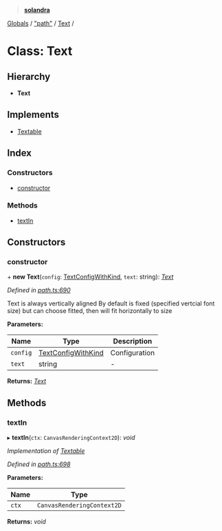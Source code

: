 > **[solandra](../README.md)**

[Globals](../README.md) / ["path"](../modules/_path_.md) / [Text](_path_.text.md) /

# Class: Text

## Hierarchy

* **Text**

## Implements

* [Textable](../interfaces/_path_.textable.md)

## Index

### Constructors

* [constructor](_path_.text.md#constructor)

### Methods

* [textIn](_path_.text.md#textin)

## Constructors

###  constructor

\+ **new Text**(`config`: [TextConfigWithKind](../modules/_path_.md#textconfigwithkind), `text`: string): *[Text](_path_.text.md)*

*Defined in [path.ts:690](https://github.com/jamesporter/solandra/blob/2971925/src/lib/path.ts#L690)*

Text is always vertically aligned
By default is fixed (specified vertcial font size) but can choose fitted, then will fit horizontally to size

**Parameters:**

Name | Type | Description |
------ | ------ | ------ |
`config` | [TextConfigWithKind](../modules/_path_.md#textconfigwithkind) | Configuration  |
`text` | string | - |

**Returns:** *[Text](_path_.text.md)*

## Methods

###  textIn

▸ **textIn**(`ctx`: `CanvasRenderingContext2D`): *void*

*Implementation of [Textable](../interfaces/_path_.textable.md)*

*Defined in [path.ts:698](https://github.com/jamesporter/solandra/blob/2971925/src/lib/path.ts#L698)*

**Parameters:**

Name | Type |
------ | ------ |
`ctx` | `CanvasRenderingContext2D` |

**Returns:** *void*